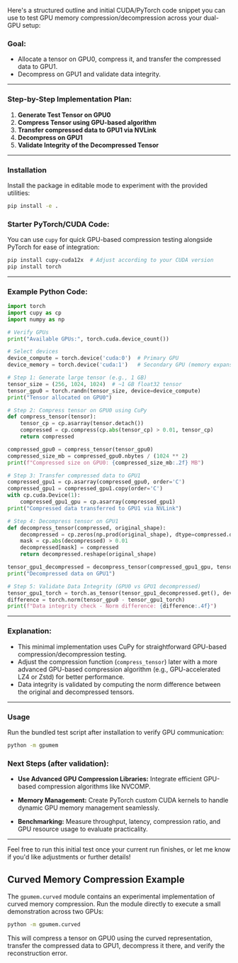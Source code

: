 Here's a structured outline and initial CUDA/PyTorch code snippet you can use to test GPU memory compression/decompression across your dual-GPU setup:

### Goal:

* Allocate a tensor on GPU0, compress it, and transfer the compressed data to GPU1.
* Decompress on GPU1 and validate data integrity.

---

### Step-by-Step Implementation Plan:

1. **Generate Test Tensor on GPU0**
2. **Compress Tensor using GPU-based algorithm**
3. **Transfer compressed data to GPU1 via NVLink**
4. **Decompress on GPU1**
5. **Validate Integrity of the Decompressed Tensor**

---
### Installation

Install the package in editable mode to experiment with the provided utilities:

```bash
pip install -e .
```


### Starter PyTorch/CUDA Code:

You can use `cupy` for quick GPU-based compression testing alongside PyTorch for ease of integration:

```bash
pip install cupy-cuda12x  # Adjust according to your CUDA version
pip install torch
```

---

### Example Python Code:

```python
import torch
import cupy as cp
import numpy as np

# Verify GPUs
print("Available GPUs:", torch.cuda.device_count())

# Select devices
device_compute = torch.device('cuda:0')  # Primary GPU
device_memory = torch.device('cuda:1')   # Secondary GPU (memory expansion)

# Step 1: Generate large tensor (e.g., 1 GB)
tensor_size = (256, 1024, 1024)  # ~1 GB float32 tensor
tensor_gpu0 = torch.randn(tensor_size, device=device_compute)
print("Tensor allocated on GPU0")

# Step 2: Compress tensor on GPU0 using CuPy
def compress_tensor(tensor):
    tensor_cp = cp.asarray(tensor.detach())
    compressed = cp.compress(cp.abs(tensor_cp) > 0.01, tensor_cp)
    return compressed

compressed_gpu0 = compress_tensor(tensor_gpu0)
compressed_size_mb = compressed_gpu0.nbytes / (1024 ** 2)
print(f"Compressed size on GPU0: {compressed_size_mb:.2f} MB")

# Step 3: Transfer compressed data to GPU1
compressed_gpu1 = cp.asarray(compressed_gpu0, order='C')
compressed_gpu1 = compressed_gpu1.copy(order='C')
with cp.cuda.Device(1):
    compressed_gpu1_gpu = cp.asarray(compressed_gpu1)
print("Compressed data transferred to GPU1 via NVLink")

# Step 4: Decompress tensor on GPU1
def decompress_tensor(compressed, original_shape):
    decompressed = cp.zeros(np.prod(original_shape), dtype=compressed.dtype)
    mask = cp.abs(decompressed) > 0.01
    decompressed[mask] = compressed
    return decompressed.reshape(original_shape)

tensor_gpu1_decompressed = decompress_tensor(compressed_gpu1_gpu, tensor_size)
print("Decompressed data on GPU1")

# Step 5: Validate Data Integrity (GPU0 vs GPU1 decompressed)
tensor_gpu1_torch = torch.as_tensor(tensor_gpu1_decompressed.get(), device=device_compute)
difference = torch.norm(tensor_gpu0 - tensor_gpu1_torch)
print(f"Data integrity check - Norm difference: {difference:.4f}")
```

---

### Explanation:

* This minimal implementation uses CuPy for straightforward GPU-based compression/decompression testing.
* Adjust the compression function (`compress_tensor`) later with a more advanced GPU-based compression algorithm (e.g., GPU-accelerated LZ4 or Zstd) for better performance.
* Data integrity is validated by computing the norm difference between the original and decompressed tensors.

---
### Usage

Run the bundled test script after installation to verify GPU communication:

```bash
python -m gpumem
```


### Next Steps (after validation):

* **Use Advanced GPU Compression Libraries:**
  Integrate efficient GPU-based compression algorithms like NVCOMP.

* **Memory Management:**
  Create PyTorch custom CUDA kernels to handle dynamic GPU memory management seamlessly.

* **Benchmarking:**
  Measure throughput, latency, compression ratio, and GPU resource usage to evaluate practicality.

---

Feel free to run this initial test once your current run finishes, or let me know if you'd like adjustments or further details!

## Curved Memory Compression Example

The `gpumem.curved` module contains an experimental implementation of curved
memory compression. Run the module directly to execute a small demonstration
across two GPUs:

```bash
python -m gpumem.curved
```

This will compress a tensor on GPU0 using the curved representation, transfer the
compressed data to GPU1, decompress it there, and verify the reconstruction
error.
